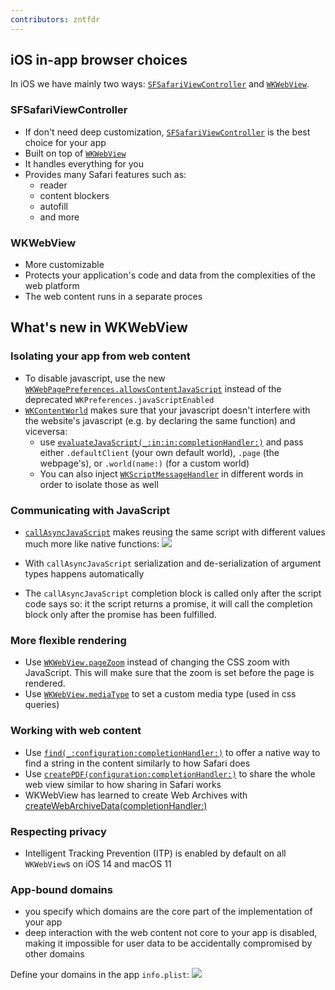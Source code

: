 ```yaml
---
contributors: zntfdr
---
```


## iOS in-app browser choices

In iOS we have mainly two ways: [`SFSafariViewController`][SFSafariViewController] and [`WKWebView`][WKWebView].

### SFSafariViewController

- If don't need deep customization, [`SFSafariViewController`][SFSafariViewController] is the best choice for your app
- Built on top of [`WKWebView`][WKWebView]
- It handles everything for you
- Provides many Safari features such as:
  - reader
  - content blockers
  - autofill
  - and more

### WKWebView

- More customizable
- Protects your application's code and data from the complexities of the web platform
- The web content runs in a separate proces

## What's new in WKWebView

### Isolating your app from web content

- To disable javascript, use the new [`WKWebPagePreferences.allowsContentJavaScript`][allowsContentJavaScript] instead of the deprecated `WKPreferences.javaScriptEnabled`
- [`WKContentWorld`][WKContentWorld] makes sure that your javascript doesn't interfere with the website's javascript (e.g. by declaring the same function) and viceversa:
  -  use [`evaluateJavaScript(_:in:in:completionHandler:)`][evaluateJavaScript(_:in:in:completionHandler:)] and pass either `.defaultClient` (your own default world), `.page` (the webpage's), or `.world(name:)` (for a custom world)
  - You can also inject [`WKScriptMessageHandler`][WKScriptMessageHandler] in different words in order to isolate those as well

### Communicating with JavaScript

- [`callAsyncJavaScript`][callAsyncJavaScript] makes reusing the same script with different values much more like native functions:
![][callAsyncImage]

- With `callAsyncJavaScript` serialization and de-serialization of argument types happens automatically
- The `callAsyncJavaScript` completion block is called only after the script code says so: it the script returns a promise, it will call the completion block only after the promise has been fulfilled.

### More flexible rendering

- Use [`WKWebView.pageZoom`][WKWebView.pageZoom] instead of changing the CSS zoom with JavaScript. This will make sure that the zoom is set before the page is rendered.
- Use [`WKWebView.mediaType`][WKWebView.mediaType] to set a custom media type (used in css queries)

### Working with web content

- Use [`find(_:configuration:completionHandler:)`][findString] to offer a native way to find a string in the content similarly to how Safari does
- Use [`createPDF(configuration:completionHandler:)`][createPdf] to share the whole web view similar to how sharing in Safari works
- WKWebView has learned to create Web Archives with [createWebArchiveData(completionHandler:)][createWebArchiveData(completionHandler:)]

### Respecting privacy

- Intelligent Tracking Prevention (ITP) is enabled by default on all `WKWebView`s on iOS 14 and macOS 11


### App-bound domains

- you specify which domains are the core part of the implementation of your app
- deep interaction with the web content not core to your app is disabled, making it impossible for user data to be accidentally compromised by other domains 

Define your domains in the app `info.plist`:
![][plistImage]

[SFSafariViewController]: https://developer.apple.com/documentation/safariservices/sfsafariviewcontroller
[WKWebView]: https://developer.apple.com/documentation/webkit/wkwebview
[allowsContentJavaScript]: https://developer.apple.com/documentation/webkit/wkwebpagepreferences/3552422-allowscontentjavascript
[WKContentWorld]: https://developer.apple.com/documentation/webkit/wkcontentworld
[evaluateJavaScript(_:in:in:completionHandler:)]: https://developer.apple.com/documentation/webkit/wkwebview/3656442-evaluatejavascript
[WKScriptMessageHandler]: https://developer.apple.com/documentation/webkit/wkscriptmessagehandler
[callAsyncJavaScript]: https://developer.apple.com/documentation/webkit/wkwebview/3656441-callasyncjavascript
[WKWebView.pageZoom]: https://developer.apple.com/documentation/webkit/wkwebview/3516411-pagezoom
[WKWebView.mediaType]: https://developer.apple.com/documentation/webkit/wkwebview/3516410-mediatype
[findString]: https://developer.apple.com/documentation/webkit/wkwebview/3650493-find
[createPdf]: https://developer.apple.com/documentation/webkit/wkwebview/3650490-createpdf
[createWebArchiveData(completionHandler:)]: https://developer.apple.com/documentation/webkit/wkwebview/3650491-createwebarchivedata

[callAsyncImage]: ../../../images/notes/wwdc20/10188/callAsync.png
[plistImage]: ../../../images/notes/wwdc20/10188/plist.png